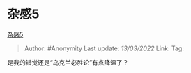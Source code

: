 # 杂感5
 [杂感5](https://zhuanlan.zhihu.com/p/479013766)

> Author: #Anonymity
> Last update: *13/03/2022*
> Link:
> Tag:

是我的错觉还是“乌克兰必胜论”有点降温了？
